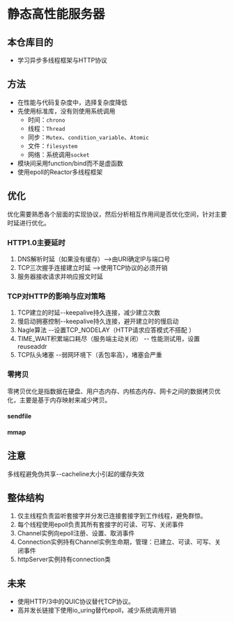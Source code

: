 # 静态高性能服务器
## 本仓库目的
   - 学习异步多线程框架与HTTP协议
## 方法
   - 在性能与代码复杂度中，选择复杂度降低
   - 先使用标准库，没有则使用系统调用
      - 时间：`chrono`
      - 线程：`Thread`
      - 同步：`Mutex`、`condition_variable`、`Atomic`
      - 文件：`filesystem`
      - 网络：系统调用`socket`
   - 模块间采用function/bind而不是虚函数
   - 使用epoll的Reactor多线程框架
## 优化
优化需要熟悉各个层面的实现协议，然后分析相互作用间是否优化空间，针对主要时延进行优化。
### HTTP1.0主要延时
   1. DNS解析时延（如果没有缓存）-->由URI确定IP与端口号
   2. TCP三次握手连接建立时延   -->使用TCP协议的必须开销
   3. 服务器接收请求并响应报文时延
### TCP对HTTP的影响与应对策略
  1. TCP建立的时延--keepalive持久连接，减少建立次数
  2. 慢启动拥塞控制--keepalive持久连接，避开建立时的慢启动
  3. Nagle算法   --设置TCP_NODELAY（HTTP请求应答模式不搭配 ）
  4. TIME_WAIT积累端口耗尽（服务端主动关闭） -- 性能测试用，设置reuseaddr
  5. TCP队头堵塞 --弱网环境下（丢包率高），堵塞会严重
### 零拷贝
零拷贝优化是指数据在硬盘、用户态内存、内核态内存、网卡之间的数据拷贝优化，主要是基于内存映射来减少拷贝。
#### sendfile


#### mmap


## 注意
多线程避免伪共享--cacheline大小引起的缓存失效

## 整体结构
1. 仅主线程负责监听套接字并分发已连接套接字到工作线程，避免群惊。
2. 每个线程使用epoll负责其所有套接字的可读、可写、关闭事件
3. Channel实例向epoll注册、设置、取消事件
4. Connection实例持有Channel实例生命期，管理：已建立、可读、可写、关闭事件
5. httpServer实例持有connection类
## 未来
- 使用HTTP/3中的QUIC协议替代TCP协议。
- 高并发长链接下使用io_uring替代epoll，减少系统调用开销